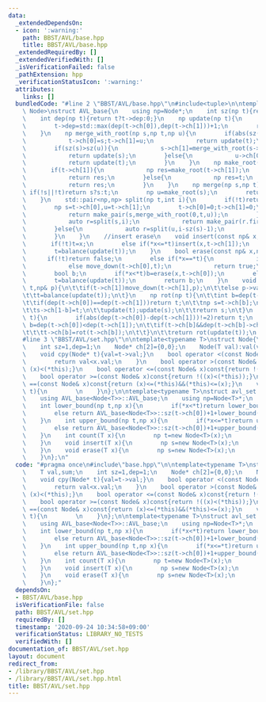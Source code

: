 ```yaml
---
data:
  _extendedDependsOn:
  - icon: ':warning:'
    path: BBST/AVL/base.hpp
    title: BBST/AVL/base.hpp
  _extendedRequiredBy: []
  _extendedVerifiedWith: []
  _isVerificationFailed: false
  _pathExtension: hpp
  _verificationStatusIcon: ':warning:'
  attributes:
    links: []
  bundledCode: "#line 2 \"BBST/AVL/base.hpp\"\n#include<tuple>\n\ntemplate<typename\
    \ Node>\nstruct AVL_base{\n    using np=Node*;\n    int sz(np t){return t?t->sz:0;}\n\
    \    int dep(np t){return t?t->dep:0;}\n    np update(np t){\n        t->sz=sz(t->ch[0])+1+sz(t->ch[1]);\n\
    \        t->dep=std::max(dep(t->ch[0]),dep(t->ch[1]))+1;\n        return t;\n\
    \    }\n    np merge_with_root(np s,np t,np u){\n        if(abs(sz(s)-sz(u))<2){\n\
    \            t->ch[0]=s;t->ch[1]=u;\n            return update(t);\n        }\n\
    \        if(sz(s)>sz(u)){\n            s->ch[1]=merge_with_root(s->ch[1],t,u);\n\
    \            return update(s);\n        }else{\n            u->ch[0]=merge_with_root(s,t,u->ch[0]);\n\
    \            return update(t);\n        }\n    }\n    np make_root(np& t){\n \
    \       if(t->ch[1]){\n            np res=make_root(t->ch[1]);\n            update(t);\n\
    \            return res;\n        }else{\n            np res=t;\n            t=t->ch[0];\n\
    \            return res;\n        }\n    }\n    np merge(np s,np t){\n       \
    \ if(!s||!t)return s?s:t;\n        np u=make_root(s);\n        return merge_with_root(s,u,t);\n\
    \    }\n    std::pair<np,np> split(np t,int i){\n        if(!t)return std::make_pair(0,0);\n\
    \        np s=t->ch[0],u=t->ch[1];\n        t->ch[0]=0;t->ch[1]=0;\n        if(i==sz(s)){\n\
    \            return make_pair(s,merge_with_root(0,t,u));\n        }\n        if(i<sz(s)){\n\
    \            auto r=split(s,i);\n            return make_pair(r.first,merge_with_root(r.second,t,u));\n\
    \        }else{\n            auto r=split(u,i-sz(s)-1);\n            return make_pair(merge_with_root(s,t,r.first),r.second);\n\
    \        }\n    }\n    //insert erase\n    void insert(const np& x,np& t){\n \
    \       if(!t)t=x;\n        else if(*x<=*t)insert(x,t->ch[1]);\n        else insert(x,t->ch[0]);\n\
    \        t=balance(update(t));\n    }\n    bool erase(const np& x,np& t){\n  \
    \      if(!t)return false;\n        else if(*x==*t){\n            if(!t->ch[0]||!t->ch[1])t=t->ch[0]?t->ch[0]:t->ch[1];\n\
    \            else move_down(t->ch[0],t);\n            return true;\n        }\n\
    \        bool b;\n        if(*x<*t)b=erase(x,t->ch[0]);\n        else b=erase(x,t->ch[1]);\n\
    \        t=balance(update(t));\n        return b;\n    }\n    void move_down(np&\
    \ t,np& p){\n\t\tif(t->ch[1])move_down(t->ch[1],p);\n\t\telse p->val=t->val,t=t->ch[0];\n\
    \t\tt=balance(update(t));\n\t}\n    np rot(np t){\n\t\tint b=dep(t->ch[0])<dep(t->ch[1]);\n\
    \t\tif(dep(t->ch[0])==dep(t->ch[1]))return t;\n\t\tnp s=t->ch[b];\n\t\tt->ch[b]=s->ch[1-b];\n\
    \t\ts->ch[1-b]=t;\n\t\tupdate(t);update(s);\n\t\treturn s;\n\t}\n    np balance(np\
    \ t){\n        if(abs(dep(t->ch[0])-dep(t->ch[1]))!=2)return t;\n        bool\
    \ b=dep(t->ch[0])<dep(t->ch[1]);\n\t\tif(t->ch[b]&&dep(t->ch[b]->ch[b])<dep(t->ch[b]->ch[1-b])){\n\
    \t\t\tt->ch[b]=rot(t->ch[b]);\n\t\t}\n\t\treturn rot(update(t));\n    }\n};\n\
    #line 3 \"BBST/AVL/set.hpp\"\n\ntemplate<typename T>\nstruct Node{\n    T val,sum;\n\
    \    int sz=1,dep=1;\n    Node* ch[2]={0,0};\n    Node(T val):val(val),sum(val){}\n\
    \    void cpy(Node* t){val=t->val;}\n    bool operator <(const Node& x)const{\n\
    \        return val<x.val;\n    }\n    bool operator >(const Node& x)const{return\
    \ (x)<(*this);}\n    bool operator <=(const Node& x)const{return !((x)>(*this));}\n\
    \    bool operator >=(const Node& x)const{return !((x)<(*this));}\n    bool operator\
    \ ==(const Node& x)const{return (x)<=(*this)&&(*this)<=(x);}\n    void update(Node*\
    \ t){\n        \n    }\n};\n\ntemplate<typename T>\nstruct avl_set:public AVL_base<Node<T>>{\n\
    \    using AVL_base<Node<T>>::AVL_base;\n    using np=Node<T>*;\n    np root=0;\n\
    \    int lower_bound(np t,np x){\n        if(*x<*t)return lower_bound(t->ch[0],x);\n\
    \        else return AVL_base<Node<T>>::sz(t->ch[0])+1+lower_bound(t->ch[1],x);\n\
    \    }\n    int upper_bound(np t,np x){\n        if(*x<=*t)return upper_bound(t->ch[0],x);\n\
    \        else return AVL_base<Node<T>>::sz(t->ch[0])+1+upper_bound(t->ch[1],x);\n\
    \    }\n    int count(T x){\n        np t=new Node<T>(x);\n        return upper_bound(root,t)-lower_bound(root,t);\n\
    \    }\n    void insert(T x){\n        np s=new Node<T>(x);\n        AVL_base<Node<T>>::insert(s,root);\n\
    \    }\n    void erase(T x){\n        np s=new Node<T>(x);\n        AVL_base<Node<T>>::erase(s,root);\n\
    \    }\n};\n"
  code: "#pragma once\n#include\"base.hpp\"\n\ntemplate<typename T>\nstruct Node{\n\
    \    T val,sum;\n    int sz=1,dep=1;\n    Node* ch[2]={0,0};\n    Node(T val):val(val),sum(val){}\n\
    \    void cpy(Node* t){val=t->val;}\n    bool operator <(const Node& x)const{\n\
    \        return val<x.val;\n    }\n    bool operator >(const Node& x)const{return\
    \ (x)<(*this);}\n    bool operator <=(const Node& x)const{return !((x)>(*this));}\n\
    \    bool operator >=(const Node& x)const{return !((x)<(*this));}\n    bool operator\
    \ ==(const Node& x)const{return (x)<=(*this)&&(*this)<=(x);}\n    void update(Node*\
    \ t){\n        \n    }\n};\n\ntemplate<typename T>\nstruct avl_set:public AVL_base<Node<T>>{\n\
    \    using AVL_base<Node<T>>::AVL_base;\n    using np=Node<T>*;\n    np root=0;\n\
    \    int lower_bound(np t,np x){\n        if(*x<*t)return lower_bound(t->ch[0],x);\n\
    \        else return AVL_base<Node<T>>::sz(t->ch[0])+1+lower_bound(t->ch[1],x);\n\
    \    }\n    int upper_bound(np t,np x){\n        if(*x<=*t)return upper_bound(t->ch[0],x);\n\
    \        else return AVL_base<Node<T>>::sz(t->ch[0])+1+upper_bound(t->ch[1],x);\n\
    \    }\n    int count(T x){\n        np t=new Node<T>(x);\n        return upper_bound(root,t)-lower_bound(root,t);\n\
    \    }\n    void insert(T x){\n        np s=new Node<T>(x);\n        AVL_base<Node<T>>::insert(s,root);\n\
    \    }\n    void erase(T x){\n        np s=new Node<T>(x);\n        AVL_base<Node<T>>::erase(s,root);\n\
    \    }\n};"
  dependsOn:
  - BBST/AVL/base.hpp
  isVerificationFile: false
  path: BBST/AVL/set.hpp
  requiredBy: []
  timestamp: '2020-09-24 10:34:58+09:00'
  verificationStatus: LIBRARY_NO_TESTS
  verifiedWith: []
documentation_of: BBST/AVL/set.hpp
layout: document
redirect_from:
- /library/BBST/AVL/set.hpp
- /library/BBST/AVL/set.hpp.html
title: BBST/AVL/set.hpp
---
```

